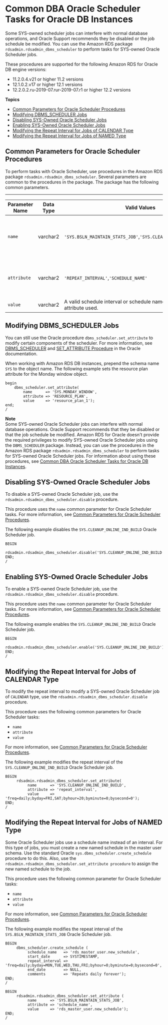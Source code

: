 # Common DBA Oracle Scheduler Tasks for Oracle DB Instances<a name="Appendix.Oracle.CommonDBATasks.Scheduler"></a>

Some SYS\-owned scheduler jobs can interfere with normal database operations, and Oracle Support recommends they be disabled or the job schedule be modified\. You can use the Amazon RDS package `rdsadmin.rdsadmin_dbms_scheduler` to perform tasks for SYS\-owned Oracle Scheduler jobs\.

These procedures are supported for the following Amazon RDS for Oracle DB engine versions:
+ 11\.2\.0\.4\.v21 or higher 11\.2 versions
+ 12\.1\.0\.2\.v17 or higher 12\.1 versions
+ 12\.2\.0\.2\.ru\-2019\-07\.rur\-2019\-07\.r1 or higher 12\.2 versions

**Topics**
+ [Common Parameters for Oracle Scheduler Procedures](#Appendix.Oracle.CommonDBATasks.Scheduler.CommonParameters)
+ [Modifying DBMS\_SCHEDULER Jobs](#Appendix.Oracle.CommonDBATasks.ModifyScheduler)
+ [Disabling SYS\-Owned Oracle Scheduler Jobs](#Appendix.Oracle.CommonDBATasks.Scheduler.Disabling)
+ [Enabling SYS\-Owned Oracle Scheduler Jobs](#Appendix.Oracle.CommonDBATasks.Scheduler.Enabling)
+ [Modifying the Repeat Interval for Jobs of CALENDAR Type](#Appendix.Oracle.CommonDBATasks.Scheduler.Modifying_Calendar)
+ [Modifying the Repeat Interval for Jobs of NAMED Type](#Appendix.Oracle.CommonDBATasks.Scheduler.Modifying_Named)

## Common Parameters for Oracle Scheduler Procedures<a name="Appendix.Oracle.CommonDBATasks.Scheduler.CommonParameters"></a>

To perform tasks with Oracle Scheduler, use procedures in the Amazon RDS package `rdsadmin.rdsadmin_dbms_scheduler`\. Several parameters are common to the procedures in the package\. The package has the following common parameters\.


****  

| Parameter Name | Data Type | Valid Values | Default | Required | Description | 
| --- | --- | --- | --- | --- | --- | 
| `name` | varchar2 | `'SYS.BSLN_MAINTAIN_STATS_JOB'`,`'SYS.CLEANUP_ONLINE_IND_BUILD'`  | — | Yes |  The name of the job to modify\.  Currently, you can only modify `SYS.CLEANUP_ONLINE_IND_BUILD` and `SYS.BSLN_MAINTAIN_STATS_JOB` jobs\.   | 
| `attribute` | varchar2 | `'REPEAT_INTERVAL'`,`'SCHEDULE_NAME'` | – | Yes |  Attribute to modify\. To modify the repeat interval for the job, specify `'REPEAT_INTERVAL'`\. To modify the schedule name for the job, specify `'SCHEDULE_NAME'`\.  | 
| `value` | varchar2 | A valid schedule interval or schedule name, depending on attribute used\. | – | Yes |  The new value of the attribute\.  | 

## Modifying DBMS\_SCHEDULER Jobs<a name="Appendix.Oracle.CommonDBATasks.ModifyScheduler"></a>

You can still use the Oracle procedure `dbms_scheduler.set_attribute` to modify certain components of the scheduler\. For more information, see [DBMS\_SCHEDULER](https://docs.oracle.com/database/121/ARPLS/d_sched.htm#ARPLS72235) and [SET\_ATTRIBUTE Procedure](https://docs.oracle.com/database/121/ARPLS/d_sched.htm#ARPLS72399) in the Oracle documentation\. 

When working with Amazon RDS DB instances, prepend the schema name `SYS` to the object name\. The following example sets the resource plan attribute for the Monday window object\. 

```
begin
    dbms_scheduler.set_attribute(
        name      => 'SYS.MONDAY_WINDOW',
        attribute => 'RESOURCE_PLAN',
        value     => 'resource_plan_1');
end;
/
```

**Note**  
Some SYS\-owned Oracle Scheduler jobs can interfere with normal database operations\. Oracle Support recommends that they be disabled or that the job schedule be modified\. Amazon RDS for Oracle doesn't provide the required privileges to modify SYS\-owned Oracle Scheduler jobs using the `DBMS_SCHEDULER` package\. Instead, you can use the procedures in the Amazon RDS package `rdsadmin.rdsadmin_dbms_scheduler` to perform tasks for SYS\-owned Oracle Scheduler jobs\. For information about using these procedures, see [Common DBA Oracle Scheduler Tasks for Oracle DB Instances](#Appendix.Oracle.CommonDBATasks.Scheduler)\.

## Disabling SYS\-Owned Oracle Scheduler Jobs<a name="Appendix.Oracle.CommonDBATasks.Scheduler.Disabling"></a>

To disable a SYS\-owned Oracle Scheduler job, use the `rdsadmin.rdsadmin_dbms_scheduler.disable` procedure\. 

This procedure uses the `name` common parameter for Oracle Scheduler tasks\. For more information, see [Common Parameters for Oracle Scheduler Procedures](#Appendix.Oracle.CommonDBATasks.Scheduler.CommonParameters)\.

The following example disables the `SYS.CLEANUP_ONLINE_IND_BUILD` Oracle Scheduler job\.

```
BEGIN
   rdsadmin.rdsadmin_dbms_scheduler.disable('SYS.CLEANUP_ONLINE_IND_BUILD');
END;
/
```

## Enabling SYS\-Owned Oracle Scheduler Jobs<a name="Appendix.Oracle.CommonDBATasks.Scheduler.Enabling"></a>

To enable a SYS\-owned Oracle Scheduler job, use the `rdsadmin.rdsadmin_dbms_scheduler.disable` procedure\.

This procedure uses the `name` common parameter for Oracle Scheduler tasks\. For more information, see [Common Parameters for Oracle Scheduler Procedures](#Appendix.Oracle.CommonDBATasks.Scheduler.CommonParameters)\.

The following example enables the `SYS.CLEANUP_ONLINE_IND_BUILD` Oracle Scheduler job\.

```
BEGIN
   rdsadmin.rdsadmin_dbms_scheduler.enable('SYS.CLEANUP_ONLINE_IND_BUILD');
END;
/
```

## Modifying the Repeat Interval for Jobs of CALENDAR Type<a name="Appendix.Oracle.CommonDBATasks.Scheduler.Modifying_Calendar"></a>

To modify the repeat interval to modify a SYS\-owned Oracle Scheduler job of `CALENDAR` type, use the `rdsadmin.rdsadmin_dbms_scheduler.disable` procedure\.

This procedure uses the following common parameters for Oracle Scheduler tasks:
+ `name`
+ `attribute`
+ `value`

For more information, see [Common Parameters for Oracle Scheduler Procedures](#Appendix.Oracle.CommonDBATasks.Scheduler.CommonParameters)\.

The following example modifies the repeat interval of the `SYS.CLEANUP_ONLINE_IND_BUILD` Oracle Scheduler job\.

```
BEGIN
     rdsadmin.rdsadmin_dbms_scheduler.set_attribute(
          name      => 'SYS.CLEANUP_ONLINE_IND_BUILD', 
          attribute => 'repeat_interval', 
          value     => 'freq=daily;byday=FRI,SAT;byhour=20;byminute=0;bysecond=0');
END;
/
```

## Modifying the Repeat Interval for Jobs of NAMED Type<a name="Appendix.Oracle.CommonDBATasks.Scheduler.Modifying_Named"></a>

Some Oracle Scheduler jobs use a schedule name instead of an interval\. For this type of jobs, you must create a new named schedule in the master user schema\. Use the standard Oracle `sys.dbms_scheduler.create_schedule` procedure to do this\. Also, use the `rdsadmin.rdsadmin_dbms_scheduler.set_attribute procedure` to assign the new named schedule to the job\. 

This procedure uses the following common parameter for Oracle Scheduler tasks:
+ `name`
+ `attribute`
+ `value`

For more information, see [Common Parameters for Oracle Scheduler Procedures](#Appendix.Oracle.CommonDBATasks.Scheduler.CommonParameters)\.

The following example modifies the repeat interval of the `SYS.BSLN_MAINTAIN_STATS_JOB` Oracle Scheduler job\.

```
BEGIN
     dbms_scheduler.create_schedule (
          schedule_name   => 'rds_master_user.new_schedule',
          start_date      => SYSTIMESTAMP,
          repeat_interval => 'freq=daily;byday=MON,TUE,WED,THU,FRI;byhour=0;byminute=0;bysecond=0',
          end_date        => NULL,
          comments        => 'Repeats daily forever');
END;
/
 
BEGIN
     rdsadmin.rdsadmin_dbms_scheduler.set_attribute (
          name      => 'SYS.BSLN_MAINTAIN_STATS_JOB', 
          attribute => 'schedule_name',
          value     => 'rds_master_user.new_schedule');
END;
/
```